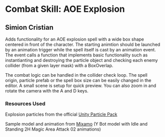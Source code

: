 # Combat Skill: AOE Explosion
## Simion Cristian

Adds functionality for an AOE explosion spell with a wide box shape centered in front of the character. The starting animtion should be launched by an animation trigger while the spell itself is cast by an animation event. 
The event calls a function that implements basic functionality such as instantianting and destroying the particle object and checking each enemy collider (from a given layer mask) with a BoxOverlap. 

The combat logic can be handled in the collider check loop. The spell origin, particle prefab or the spell box size can be easily changed in the editor. A small scene is setup for quick preview. You can also zoom in and rotate the camera with the A and D keys.

### Resources Used
Explosion particles from the official [Unity Particle Pack](https://assetstore.unity.com/packages/essentials/tutorial-projects/unity-particle-pack-127325)

Sample model and animation from [Mixamo](https://www.mixamo.com/) (Y Bot model with Idle and Standing 2H Magic Area Attack 02 animations) 
